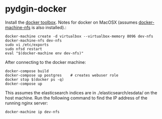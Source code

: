 # pydgin-docker

Install the [docker toolbox](https://www.docker.com/products/docker-toolbox).
Notes for docker on MacOSX (assumes [docker-machine-nfs](https://github.com/adlogix/docker-machine-nfs)
is also installed).:
```
docker-machine create -d virtualbox --virtualbox-memory 8096 dev-nfs
docker-machine-nfs dev-nfs
sudo vi /etc/exports 
sudo nfsd restart
eval "$(docker-machine env dev-nfs)"
```

After connecting to the docker machine:
```
docker-compose build
docker-compose up postgres    # creates webuser role
docker stop $(docker ps -q)
docker-compose up
```

This assumes the elasticsearch indices are in ./elasticsearch/esdata/ on the host machine. Run 
the following command to find the IP address of the running nginx server:
```
docker-machine ip dev-nfs
```
